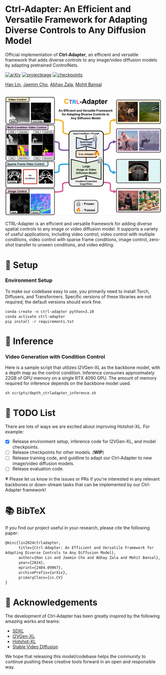 # Ctrl-Adapter: An Efficient and Versatile Framework for Adapting Diverse Controls to Any Diffusion Model

Official implementation of **Ctrl-Adapter**, an efficient and versatile framework that adds diverse controls
to any image/video diffusion models by adapting pretrained ControlNets.


[![arXiv](https://img.shields.io/badge/Arxiv-VideoDirectorGPT-orange)](https://ctrl-adapter.github.io/) 
[![projectpage](https://img.shields.io/badge/Project-Page-green)](https://ctrl-adapter.github.io/)
[![checkpoints](https://img.shields.io/badge/Model-Checkpoints-blue)](https://huggingface.co/hanlincs/ctrl-adapter)




[Han Lin](https://hl-hanlin.github.io/),
[Jaemin Cho](https://j-min.io),
[Abhay Zala](https://aszala.com/),
[Mohit Bansal](https://www.cs.unc.edu/~mbansal/)




<br>
<img width="800" src="assets/teaser_update.gif"/>
<br>


CTRL-Adapter is an efficient and versatile framework for adding diverse
spatial controls to any image or video diffusion model. It supports a variety of useful
applications, including video control, video control with multiple conditions, video control with
sparse frame conditions, image control, zero-shot transfer to unseen conditions, and video editing.



# 🔧 Setup

### Environment Setup

To make our codebase easy to use, you primarily need to install Torch, Diffusers, and Transformers. Specific versions of these libraries are not required; the default versions should work fine.

```shell
conda create -n ctrl-adapter python=3.10
conda activate ctrl-adapter
pip install -r requirements.txt
```


# 🔮 Inference

### Video Generation with Condition Control

Here is a sample script that utilizes I2VGen-XL as the backbone model, with a depth map as the control condition. Inference consumes approximately 22GB of GPU memory on a single RTX 4090 GPU. The amount of memory required for inference depends on the backbone model used.

```
sh scripts/depth_ctrladapter_inference.sh
```

# 📝 TODO List
There are lots of ways we are excited about improving Hotshot-XL. For example:

- [x] Release environment setup, inference code for I2VGen-XL, and model checkpoints.
- [ ] Release checkpoints for other models.  (**WIP**)
- [ ] Release training code, and guidline to adapt our Ctrl-Adapter to new image/video diffusion models. 
- [ ] Release evaluation code.

💗 Please let us know in the issues or PRs if you're interested in any relevant backbones or down-stream tasks that can be implemented by our Ctrl-Adapter framework!

# 📚 BibTeX

If you find our project useful in your research, please cite the following paper:

```
@misc{lin2024ctrladapter,
      title={Ctrl-Adapter: An Efficient and Versatile Framework for Adapting Diverse Controls to Any Diffusion Model}, 
      author={Han Lin and Jaemin Cho and Abhay Zala and Mohit Bansal},
      year={2024},
      eprint={2404.09967},
      archivePrefix={arXiv},
      primaryClass={cs.CV}
}
```

# 🙏 Acknowledgements
The development of Ctrl-Adapter has been greatly inspired by the following amazing works and teams:

- [SDXL](https://stability.ai/stable-diffusion)
- [I2VGen-XL](https://i2vgen-xl.github.io/)
- [Hotshot-XL](https://github.com/hotshotco/Hotshot-XL)
- [Stable Video Diffusion](https://github.com/Stability-AI/generative-models)

We hope that releasing this model/codebase helps the community to continue pushing these creative tools forward in an open and responsible way.
